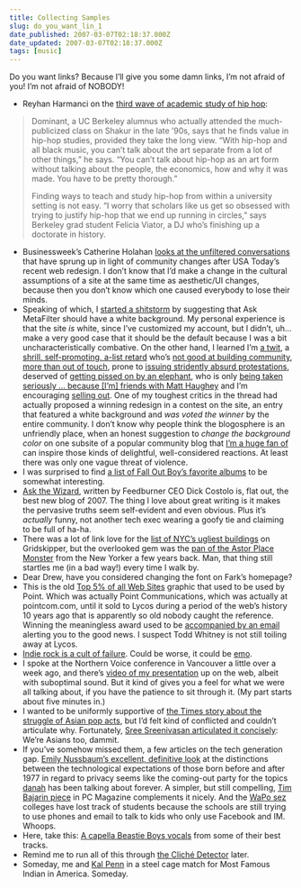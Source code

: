 ```yaml
---
title: Collecting Samples
slug: do_you_want_lin_1
date_published: 2007-03-07T02:18:37.000Z
date_updated: 2007-03-07T02:18:37.000Z
tags: [music]
---
```


Do you want links? Because I’ll give you some damn links, I’m not afraid of you! I’m not afraid of NOBODY!

- Reyhan Harmanci on the [third wave of academic study of hip hop](http://sfgate.com/cgi-bin/article.cgi?file=/c/a/2007/03/05/DDG3MOE3041.DTL&amp;type=printable):

> Dominant, a UC Berkeley alumnus who actually attended the much-publicized class on Shakur in the late ’90s, says that he finds value in hip-hop studies, provided they take the long view. “With hip-hop and all black music, you can’t talk about the art separate from a lot of other things,” he says. “You can’t talk about hip-hop as an art form without talking about the people, the economics, how and why it was made. You have to be pretty thorough.”
> 
> Finding ways to teach and study hip-hop from within a university setting is not easy. “I worry that scholars like us get so obsessed with trying to justify hip-hop that we end up running in circles,” says Berkeley grad student Felicia Viator, a DJ who’s finishing up a doctorate in history.

- Businessweek’s Catherine Holahan [looks at the unfiltered conversations](http://www.businessweek.com/technology/content/mar2007/tc20070306_588600.htm?campaign_id=rss_daily) that have sprung up in light of community changes after USA Today’s recent web redesign. I don’t know that I’d make a change in the cultural assumptions of a site at the same time as aesthetic/UI changes, because then you don’t know which one caused everybody to lose their minds.
- Speaking of which, I [started a shitstorm](http://metatalk.metafilter.com/13786/The-Green-Should-Be-White) by suggesting that Ask MetaFilter should have a white background. My personal experience is that the site *is* white, since I’ve customized my account, but I didn’t, uh… make a very good case that it should be the default because I was a bit uncharacteristically combative. On the other hand, I learned I’m [a twit](http://metatalk.metafilter.com/13786/The-Green-Should-Be-White#392099), a [shrill, self-promoting, a-list retard](http://metatalk.metafilter.com/13786/The-Green-Should-Be-White#392223) who’s [not good at building community](http://metatalk.metafilter.com/13786/The-Green-Should-Be-White#392220), [more than out of touch](http://metatalk.metafilter.com/13786/The-Green-Should-Be-White#392198), prone to [issuing stridently absurd protestations](http://metatalk.metafilter.com/13786/The-Green-Should-Be-White#392120), deserved of [getting pissed on by an elephant](http://metatalk.metafilter.com/13786/The-Green-Should-Be-White#392095), who is only [being taken seriously … because [I’m] friends with Matt Haughey](http://metatalk.metafilter.com/13786/The-Green-Should-Be-White#392031) and I’m encouraging [selling out](http://metatalk.metafilter.com/13786/The-Green-Should-Be-White#392004). One of my toughest critics in the thread had actually proposed a winning redesign in a contest on the site, an entry that featured a white background and *was voted the winner* by the entire community. I don’t know why people think the blogosphere is an unfriendly place, when an honest suggestion to *change the background color* on one subsite of a popular community blog that [I’m a huge fan of](http://www.dashes.com/anil/2006/12/11/how_matt_haughe) can inspire those kinds of delightful, well-considered reactions. At least there was only one vague threat of violence.
- I was surprised to find [a list of Fall Out Boy’s favorite albums](http://www.ew.com/ew/article/0,,20012352,00.html) to be somewhat interesting.
- [Ask the Wizard](http://www.burningdoor.com/askthewizard/), written by Feedburner CEO Dick Costolo is, flat out, the best new blog of 2007. The thing I love about great writing is it makes the pervasive truths seem self-evident and even obvious. Plus it’s *actually* funny, not another tech exec wearing a goofy tie and claiming to be full of ha-ha.
- There was a lot of link love for the [list of NYC’s ugliest buildings](http://gridskipper.com/travel/new-york/ugliest-buildings-in-new-york-according-to-the-experts-238431.php) on Gridskipper, but the overlooked gem was the [pan of the Astor Place Monster](http://www.newyorker.com/critics/skyline/articles/050502crsk_skyline) from the New Yorker a few years back. Man, that thing still startles me (in a bad way!) every time I walk by.
- Dear Drew, have you considered changing the font on Fark’s homepage?
- This is the old [Top 5% of all Web Sites](http://sunsite.nus.edu.sg/pub/humour/5perclgt.gif) graphic that used to be used by Point. Which was actually Point Communications, which was actually at pointcom.com, until it sold to Lycos during a period of the web’s history 10 years ago that is apparently so old nobody caught the reference. Winning the meaningless award used to be [accompanied by an email](http://www.spotsylvania.k12.va.us/NSPT/nsptop5.htm) alerting you to the good news. I suspect Todd Whitney is not still toiling away at Lycos.
- [Indie rock is a cult of failure](http://slumbering.lungfish.com/?p=327). Could be worse, it could be [emo](http://www.youtube.com/watch?v=Ri6ySOHoDfk).
- I spoke at the Northern Voice conference in Vancouver a little over a week ago, and there’s [video of my presentation](http://northernvoice.podcastspot.com/episodes/FF8767) up on the web, albeit with suboptimal sound. But it kind of gives you a feel for what we were all talking about, if you have the patience to sit through it. (My part starts about five minutes in.)
- I wanted to be uniformly supportive of [the Times story about the struggle of Asian pop acts](http://www.nytimes.com/2007/03/04/fashion/04asians.html?_r=1&amp;pagewanted=all&amp;oref=slogin), but I’d felt kind of conflicted and couldn’t articulate why. Fortunately, [Sree Sreenivasan articulated it concisely](http://www.sajaforum.org/2007/03/media_watch_nyt.html): We’re Asians too, dammit.
- If you’ve somehow missed them, a few articles on the tech generation gap. [Emily Nussbaum’s excellent, definitive look](http://nymag.com/news/features/27341/index.html) at the distinctions between the technological expectations of those born before and after 1977 in regard to privacy seems like the coming-out party for the topics [danah](http://www.zephoria.org/thoughts/) has been talking about forever. A simpler, but still compelling, [Tim Bajarin piece](http://www.pcmag.com/print_article2/0,1217,a=202251,00.asp) in PC Magazine complements it nicely. And the [WaPo sez](http://www.washingtonpost.com/wp-dyn/content/article/2007/03/03/AR2007030300978.html) colleges have lost track of students because the schools are still trying to use phones and email to talk to kids who only use Facebook and IM. Whoops.
- Here, take this: [A capella Beastie Boys vocals](http://www.beastieboys.com/remixers.php) from some of their best tracks.
- Remind me to run all of this through [the Cliché Detector](http://danieltsadok.net/cliche_detector.php) later.
- Someday, me and [Kal Penn](http://nymag.com/movies/profiles/28866/index.html) in a steel cage match for Most Famous Indian in America. Someday.

